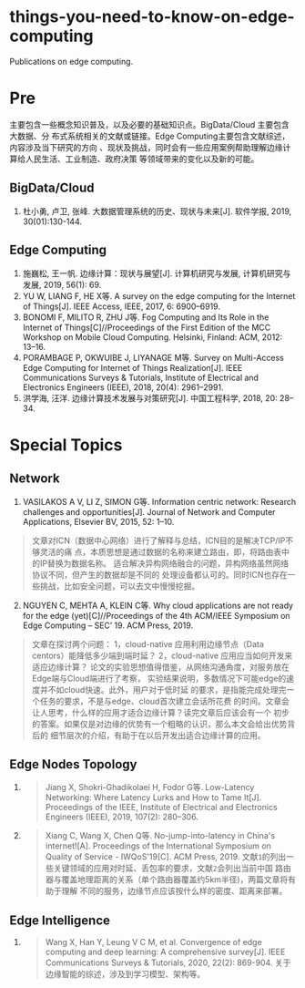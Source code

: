 # things-you-need-to-know-on-edge-computing
Publications on edge computing.


# Pre
主要包含一些概念知识普及，以及必要的基础知识点。BigData/Cloud 主要包含大数据、分
布式系统相关的文献或链接。Edge Computing主要包含文献综述，内容涉及当下研究的方向
、现状及挑战，同时会有一些应用案例帮助理解边缘计算给人民生活、工业制造、政府决策
等领域带来的变化以及新的可能。

## BigData/Cloud
1.	杜小勇, 卢卫, 张峰. 大数据管理系统的历史、现状与未来[J]. 软件学报, 2019, 30(01):130-144.

## Edge Computing
1.	施巍松, 王一帆. 边缘计算：现状与展望[J]. 计算机研究与发展, 计算机研究与发展, 
    2019, 56(1): 69.
2.	YU W, LIANG F, HE X等. A survey on the edge computing for the Internet of 
    Things[J]. IEEE Access, IEEE, 2017, 6: 6900–6919.
3.	BONOMI F, MILITO R, ZHU J等. Fog Computing and Its Role in the Internet of 
    Things[C]//Proceedings of the First Edition of the MCC Workshop on Mobile 
    Cloud Computing. Helsinki, Finland: ACM, 2012: 13–16.
4.	PORAMBAGE P, OKWUIBE J, LIYANAGE M等. Survey on Multi-Access Edge Computing
    for Internet of Things Realization[J]. IEEE Communications Surveys &amp; 
    Tutorials, Institute of Electrical and Electronics Engineers (IEEE), 2018, 
    20(4): 2961–2991.
5.	洪学海, 汪洋. 边缘计算技术发展与对策研究[J]. 中国工程科学, 2018, 20: 28–34.

# Special Topics
## Network

1.	VASILAKOS A V, LI Z, SIMON G等. Information centric network: Research 
    challenges and opportunities[J]. Journal of Network and Computer Applications,
    Elsevier BV, 2015, 52: 1–10.
   > 文章对ICN（数据中心网络）进行了解释与总结，ICN目的是解决TCP/IP不够灵活的痛
   > 点，本质思想是通过数据的名称来建立路由，即，将路由表中的IP替换为数据名称。
   > 适合解决异构网络融合的问题，异构网络虽然网络协议不同，但产生的数据却是不同的
   > 处理设备都认可的。同时ICN也存在一些挑战，比如安全问题，可以去文中慢慢挖掘。

2.	NGUYEN C, MEHTA A, KLEIN C等. Why cloud applications are not ready for the 
   edge (yet)[C]//Proceedings of the 4th ACM/IEEE Symposium on Edge Computing – 
   SEC’ 19. ACM Press, 2019.
   > 文章在探讨两个问题：
   > 1，cloud-native 应用利用边缘节点（Data centors）能降低多少端到端时延？
   > 2，cloud-native 应用应当如何开发来适应边缘计算？
   > 论文的实验思想值得借鉴，从网络沟通角度，对服务放在Edge端与Cloud端进行了考察，
   > 实验结果说明，多数情况下可能edge的速度并不如cloud快速。此外，用户对于低时延
   > 的要求，是指能完成处理完一个任务的要求，不是与edge、cloud首次建立会话所花费
   > 的时间。文章会让人思考，什么样的应用才适合边缘计算？读完文章后应该会有一个
   > 初步的答案。如果仅是对边缘的优势有一个粗略的认识，那么本文会给出优势背后的
   > 细节层次的介绍，有助于在以后开发出适合边缘计算的应用。

## Edge Nodes Topology
1.  > Jiang X, Shokri-Ghadikolaei H, Fodor G等. Low-Latency Networking: Where 
      Latency Lurks and How to Tame It[J]. Proceedings of the IEEE, Institute of
      Electrical and Electronics Engineers (IEEE), 2019, 107(2): 280–306.

2. > Xiang C, Wang X, Chen Q等. No-jump-into-latency in China's internet![A]. 
     Proceedings of the International Symposium on Quality of Service - IWQoS'19[C].
    ACM Press, 2019.
    > 文献`1`的列出一些关键领域的应用对时延、丢包率的要求，文献`2`会列出当前中国
    > 路由器与覆盖地理距离的关系（单个路由器覆盖约5km半径)，两篇文章将有助于理解
    > 不同的服务，边缘节点应该按什么样的密度、距离来部署。

## Edge Intelligence
1. > Wang X, Han Y, Leung V C M, et al. Convergence of edge computing and deep
     learning: A comprehensive survey[J]. IEEE Communications Surveys & Tutorials,
     2020, 22(2): 869-904.
     > 关于边缘智能的综述，涉及到学习模型、架构等。

